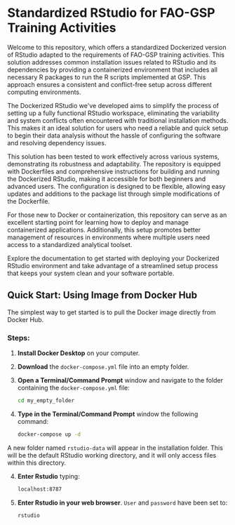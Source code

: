 # Standardized RStudio for FAO-GSP Training Activities

Welcome to this repository, which offers a standardized Dockerized version of RStudio adapted to the requirements of FAO-GSP training activities. This solution addresses common installation issues related to RStudio and its dependencies by providing a containerized environment that includes all necessary R packages to run the R scripts implemented at GSP. This approach ensures a consistent and conflict-free setup across different computing environments.

The Dockerized RStudio we've developed aims to simplify the process of setting up a fully functional RStudio workspace, eliminating the variability and system conflicts often encountered with traditional installation methods. This makes it an ideal solution for users who need a reliable and quick setup to begin their data analysis without the hassle of configuring the software and resolving dependency issues.

This solution has been tested to work effectively across various systems, demonstrating its robustness and adaptability. The repository is equipped with Dockerfiles and comprehensive instructions for building and running the Dockerized RStudio, making it accessible for both beginners and advanced users. The configuration is designed to be flexible, allowing easy updates and additions to the package list through simple modifications of the Dockerfile.

For those new to Docker or containerization, this repository can serve as an excellent starting point for learning how to deploy and manage containerized applications. Additionally, this setup promotes better management of resources in environments where multiple users need access to a standardized analytical toolset.

Explore the documentation to get started with deploying your Dockerized RStudio environment and take advantage of a streamlined setup process that keeps your system clean and your software portable.

## Quick Start: Using Image from Docker Hub

The simplest way to get started is to pull the Docker image directly from Docker Hub.

### Steps:
1. **Install Docker Desktop** on your computer.
2. **Download** the `docker-compose.yml` file into an empty folder.
3. **Open a Terminal/Command Prompt** window and navigate to the folder containing the `docker-compose.yml` file:
   
   ```bash
   cd my_empty_folder
3. **Type in the Terminal/Command Prompt** window the following command:
   ```bash
   docker-compose up -d
A new folder named `rstudio-data` will appear in the installation folder. This will be the default RStudio working directory, and it will only access files within this directory. 

4. **Enter Rstudio** typing:
    ```bash
    localhost:8787

5. **Enter Rstudio in your web browser**. `User` and `password` have been set to:
    ```bash
    rstudio



